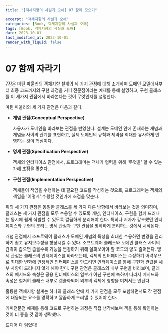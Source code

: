 ```yaml
---
title: "[객체지향의 사실과 오해] 07 함께 모으기"

excerpt: "객체지향의 사실과 오해"
categories: [Book, 객체지향의 사실과 오해]
tags: [Book, 객체지향의 사실과 오해]
date: 2023-10-01
last_modified_at: 2023-10-01
render_with_liquid: false
---
```


# **07 함께 자라기**

7장은 마틴 파울러의 객체지향 설계의 세 가지 관점에 대해 소개하며 도메인 모델에서부터 최종 코드까지의 구현 과정을 커피 전문점이라는 예제를 통해 설명하고, 구현 클래스를 이 세가지 관점에서 바라본다는 것이 무엇인지를 설명한다.

마틴 파울러의 세 가지 관점은 다음과 같다.

- **개념 관점(Conceptual Perspective)** 
  
  사용자가 도메인을 바라보는 관점을 반영한다. 설계는 도메인 안에 존재하는 개념과 개념들 사이의 관계를 표현하고, 실제 도메인의 규칙과 제약을 최대한 유사하게 반영하는 것이 핵심이다.


- **명세 관점(Specification Perspective)** 

    객체의 인터페이스 관점에서, 프로그래머는 객체가 협력을 위해 '무엇을' 할 수 있는가에 초점을 맞춘다. 


- **구현 관점(Implementation Perspective)**

    객체들이 책임을 수행하는 데 필요한 코드를 작성하는 것으로, 프로그래머는 객체의 책임을 '어떻게' 수행할 것인가에 초점을 맞춘다.

위의 세 가지 관점은 동일한 클래스를 세 가지 다른 방향에서 바라보는 것을 의미하며, 클래스는 세 가지 관점을 모두 수용할 수 있도록 개념, 인터페이스, 구현을 함께 드러내는 동시에 쉽게 식별할 수 있도록 깔끔하게 분리해야 한다.
특히나 저자가 강조했던 인터페이스와 구현의 분리는 명세 관점과 구현 관점을 명확하게 분리하는 것에서 시작된다. 

개념 관점에서 소프트웨어 클래스가 도메인 개념의 특성을 최대한 수용하면 변경을 관리하기 쉽고 유지보수성을 향상시킬 수 있다. 소프트웨어 클래스와 도메인 클래스 사이의 간격이 좁으면 좁을수록 기능을 변경하기 위해 살펴보아야 할 코드의 양도 줄어든다.
명세 관점은 클래스의 인터페이스를 바라보는데, 객체의 인터페이스는 수정하기 어려우므로 최대한 변화에 안정적인 인터페이스를 만드려면 인터페이스를 통해 구현과 관련된 세부 사항이 드러나지 않게 해야 한다.
구현 관점은 클래스의 내부 구현을 바라보며, 클래스의 메서드와 속성은 공용 인터페이스의 일부가 아닌 구현에 속하며 따라서 메서드와 속성은 철저히 클래스 내부로 캡슐화되어 외부의 객체에 영향을 미쳐서는 안된다.

훌륭한 객체지향 설계는 하나의 클래스 안에 세 가지 관점을 모두 포함하면서도 각 관점에 대응되는 요소를 명확하고 깔끔하게 드러낼 수 있어야 한다. 

커피전문점 에제를 통해 코드로 구현하는 과정은 직접 생각해보며 책을 통해 확인하는 것이 더 좋을 것 같아 생략했다.

드디어 다 읽었다!